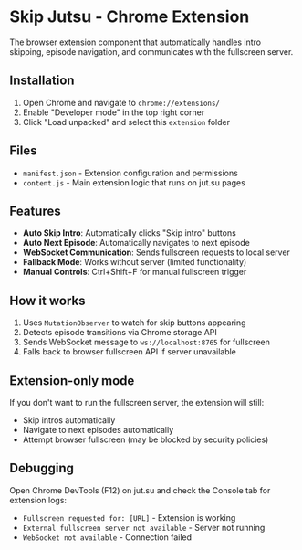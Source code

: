 # Skip Jutsu - Chrome Extension

The browser extension component that automatically handles intro skipping, episode navigation, and communicates with the fullscreen server.

## Installation

1. Open Chrome and navigate to `chrome://extensions/`
2. Enable "Developer mode" in the top right corner
3. Click "Load unpacked" and select this `extension` folder

## Files

- `manifest.json` - Extension configuration and permissions
- `content.js` - Main extension logic that runs on jut.su pages

## Features

- **Auto Skip Intro**: Automatically clicks "Skip intro" buttons
- **Auto Next Episode**: Automatically navigates to next episode  
- **WebSocket Communication**: Sends fullscreen requests to local server
- **Fallback Mode**: Works without server (limited functionality)
- **Manual Controls**: Ctrl+Shift+F for manual fullscreen trigger

## How it works

1. Uses `MutationObserver` to watch for skip buttons appearing
2. Detects episode transitions via Chrome storage API
3. Sends WebSocket message to `ws://localhost:8765` for fullscreen
4. Falls back to browser fullscreen API if server unavailable

## Extension-only mode

If you don't want to run the fullscreen server, the extension will still:
- Skip intros automatically
- Navigate to next episodes automatically  
- Attempt browser fullscreen (may be blocked by security policies)

## Debugging

Open Chrome DevTools (F12) on jut.su and check the Console tab for extension logs:
- `Fullscreen requested for: [URL]` - Extension is working
- `External fullscreen server not available` - Server not running
- `WebSocket not available` - Connection failed 